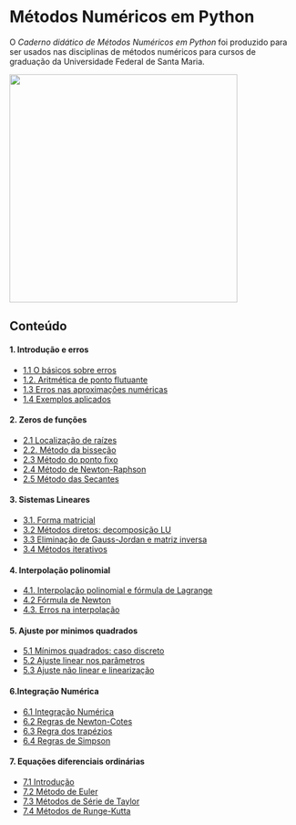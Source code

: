 # Métodos Numéricos em Python

O *Caderno didático de Métodos Numéricos em Python* foi produzido para ser usados nas disciplinas de métodos numéricos para cursos de graduação da Universidade Federal de Santa Maria.

<a href="https://tiagoburiol.github.io/metodos_numericos_em_python/intro.html">
<img src="https://raw.githubusercontent.com/tiagoburiol/metodos_numericos_em_python/refs/heads/main/docs/_static/capa.png" width="400">
</a>


## Conteúdo

#### 1. Introdução e erros
- [1.1 O básicos sobre erros](https://tiagoburiol.github.io/metodos_numericos_em_python/1_INTRODUCAO_ERROS/1.1_o_basico_sobre_erros.html)
- [1.2. Aritmética de ponto flutuante](https://tiagoburiol.github.io/metodos_numericos_em_python/1_INTRODUCAO_ERROS/1.2_aritmetica_de_ponto_flutuante.html)
- [1.3 Erros nas aproximações numéricas](https://tiagoburiol.github.io/metodos_numericos_em_python/1_INTRODUCAO_ERROS/1.3_erros_nas_aproximacoes_numericas.html)
- [1.4 Exemplos aplicados](https://tiagoburiol.github.io/metodos_numericos_em_python/1_INTRODUCAO_ERROS/1.4_exemplos_aplicados.html)


#### 2. Zeros de funções

- [2.1 Localização de raízes](https://tiagoburiol.github.io/metodos_numericos_em_python/2_ZEROS_DE_FUNCOES/2.1_localizacao_de_raizes.html)
- [2.2. Método da bisseção](https://tiagoburiol.github.io/metodos_numericos_em_python/2_ZEROS_DE_FUNCOES/2.2_metodo_da_bissecao.html)
- [2.3 Método do ponto fixo](https://tiagoburiol.github.io/metodos_numericos_em_python/2_ZEROS_DE_FUNCOES/2.3_metodo_do_ponto_fixo.html)
- [2.4 Método de Newton-Raphson](https://tiagoburiol.github.io/metodos_numericos_em_python/2_ZEROS_DE_FUNCOES/2.4_metodo_de_newton_raphson.html)
- [2.5 Método das Secantes](https://tiagoburiol.github.io/metodos_numericos_em_python/2_ZEROS_DE_FUNCOES/2.5_metodo_das_secantes.html)




#### 3. Sistemas Lineares

- [3.1. Forma matricial](https://tiagoburiol.github.io/metodos_numericos_em_python/3_SISTEMAS_LINEARES/3.1_forma_matricial.html)
- [3.2 Métodos diretos: decomposição LU](https://tiagoburiol.github.io/metodos_numericos_em_python/3_SISTEMAS_LINEARES/3.2_decomposicao_LU.html)
- [3.3 Eliminação de Gauss-Jordan e matriz inversa](https://tiagoburiol.github.io/metodos_numericos_em_python/3_SISTEMAS_LINEARES/3.3_gauss-jordan_e_matriz_inversa.html)
- [3.4 Métodos iterativos](https://tiagoburiol.github.io/metodos_numericos_em_python/3_SISTEMAS_LINEARES/3.4_metodos_iterativos.html)


#### 4. Interpolação polinomial
    
- [4.1. Interpolação polinomial e fórmula de Lagrange](https://tiagoburiol.github.io/metodos_numericos_em_python/4_INTERPOLACAO_POLINOMIAL/4.1_interpolacao_de_lagrange.html)
- [4.2 Fórmula de Newton](https://tiagoburiol.github.io/metodos_numericos_em_python/4_INTERPOLACAO_POLINOMIAL/4.2_interpolacao_de_newton.html)
- [4.3. Erros na interpolação](https://tiagoburiol.github.io/metodos_numericos_em_python/4_INTERPOLACAO_POLINOMIAL/4.3_erro_na_interpolacao_polinomial.html)

#### 5. Ajuste por minimos quadrados

- [5.1 Mínimos quadrados: caso discreto](https://tiagoburiol.github.io/metodos_numericos_em_python/5_MINIMOS_QUADRADOS/5.1_minimos_quadrados_discreto.html)
- [5.2 Ajuste linear nos parâmetros](https://tiagoburiol.github.io/metodos_numericos_em_python/5_MINIMOS_QUADRADOS/5.2_ajuste_linear_nos_parametros.html)
- [5.3 Ajuste não linear e linearização](https://tiagoburiol.github.io/metodos_numericos_em_python/5_MINIMOS_QUADRADOS/5.3_ajuste_nao_linear_e_linearizacao.html)


#### 6.Integração Numérica
 
- [6.1 Integração Numérica](https://tiagoburiol.github.io/metodos_numericos_em_python/6_INTEGRACAO_NUMERICA/6.1_integracao_numerica.html)
- [6.2 Regras de Newton-Cotes](https://tiagoburiol.github.io/metodos_numericos_em_python/6_INTEGRACAO_NUMERICA/6.2_metodo_de_newton_cotes.html)
- [6.3 Regra dos trapézios](https://tiagoburiol.github.io/metodos_numericos_em_python/6_INTEGRACAO_NUMERICA/6.3_regra_dos_trapezios.html)
- [6.4 Regras de Simpson](https://tiagoburiol.github.io/metodos_numericos_em_python/6_INTEGRACAO_NUMERICA/6.4_regras_de_simpson.html)


#### 7. Equações diferenciais ordinárias

- [7.1 Introdução](https://tiagoburiol.github.io/metodos_numericos_em_python/7_EQUACOES_DIFERENCIAIS_ORDINARIAS/7.1_introducao.html)
- [7.2 Método de Euler](https://tiagoburiol.github.io/metodos_numericos_em_python/7_EQUACOES_DIFERENCIAIS_ORDINARIAS/7.2_metodo_de_euler.html)
- [7.3 Métodos de Série de Taylor](https://tiagoburiol.github.io/metodos_numericos_em_python/7_EQUACOES_DIFERENCIAIS_ORDINARIAS/7.3_metodos_de_serie_de_taylor.html)
- [7.4 Métodos de Runge-Kutta](https://tiagoburiol.github.io/metodos_numericos_em_python/7_EQUACOES_DIFERENCIAIS_ORDINARIAS/7.4_metodos_de_runge_kutta.html)
